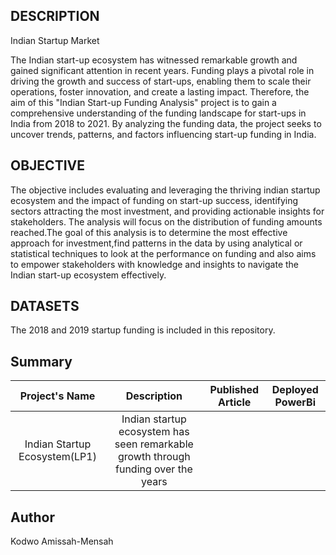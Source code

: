## DESCRIPTION
Indian Startup Market

The Indian start-up ecosystem has witnessed remarkable growth and gained significant attention in recent years. Funding plays a pivotal role in driving the growth and success of start-ups, enabling them to scale their operations, foster innovation, and create a lasting impact. Therefore, the aim of this "Indian Start-up Funding Analysis" project is to gain a comprehensive understanding of the funding landscape for start-ups in India from 2018 to 2021. By analyzing the funding data, the project seeks to uncover trends, patterns, and factors influencing start-up funding in India. 



## OBJECTIVE
The objective includes evaluating and leveraging the thriving indian startup ecosystem and the impact of funding on start-up success, identifying sectors attracting the most investment, and providing actionable insights for stakeholders. The analysis will focus on the distribution of funding amounts reached.The goal of this analysis is to determine the most effective approach for investment,find patterns in the data by using analytical or statistical techniques to look at the performance on funding and also aims to empower stakeholders with knowledge and insights to navigate the Indian start-up ecosystem effectively. 


## DATASETS
The 2018 and 2019 startup funding is included in this repository.

## Summary

 | Project's Name | Description    | Published Article  | Deployed PowerBi 
|:--------------:|:--------------:|:--------------:|:--------------:|
|  Indian Startup Ecosystem(LP1)      | Indian startup ecosystem has seen remarkable growth through funding over the years  |           |        |

## Author 
Kodwo Amissah-Mensah
